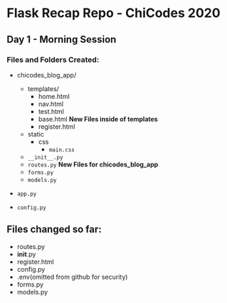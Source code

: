 # Flask Recap Repo - ChiCodes 2020
## Day 1 - Morning Session

### Files and Folders Created:
-   chicodes_blog_app/
    - templates/
        - home.html
        - nav.html
        - test.html
        - base.html
        **New Files inside of templates**
        - register.html
    - static
        - css
            - `main.css`
    - `__init__.py`
    - `routes.py`
    **New Files for chicodes_blog_app**
    - `forms.py`
    - `models.py`

- `app.py`
- `config.py`

## Files changed so far:
- routes.py
- __init__.py
- register.html
- config.py
- .env(omitted from github for security)
- forms.py
- models.py
